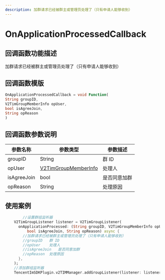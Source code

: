 ```yaml
---
description: 加群请求已经被群主或管理员处理了（只有申请人能够收到）
---
```


# OnApplicationProcessedCallback

## 回调函数功能描述

加群请求已经被群主或管理员处理了（只有申请人能够收到）

## 回调函数模版

```dart
OnApplicationProcessedCallback = void Function(
String groupID,
V2TimGroupMemberInfo opUser,
bool isAgreeJoin,
String opReason
)
```

## 回调函数参数说明

| 参数名称        | 参数类型                                     | 参数描述   |
| ----------- | ---------------------------------------- | ------ |
| groupID     | String                                   | 群 ID   |
| opUser      | [V2TimGroupMemberInfo](broken-reference) | 处理人    |
| isAgreeJoin | bool                                     | 是否同意加群 |
| opReason    | String                                   | 处理原因   |

## 使用案例

```dart
        //设置群组监听器
    V2TimGroupListener listener = V2TimGroupListener(
      onApplicationProcessed: (String groupID, V2TimGroupMemberInfo opUser,
          bool isAgreeJoin, String opReason) async {
        //加群请求已经被群主或管理员处理了（只有申请人能够收到）
        //groupID	群 ID
        //opUser	处理人
        //isAgreeJoin	是否同意加群
        //opReason	处理原因
      },
    );
    //添加群组监听器
    TencentImSDKPlugin.v2TIMManager.addGroupListener(listener: listener);
```

